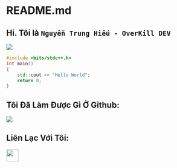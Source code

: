 # README.md
## Hi. Tôi là ```Nguyễn Trung Hiếu - OverKill DEV```

![](https://github.com/dopaemon/dopaemon/raw/output/dist/github-snake.svg)

<!-- ![svg](https://raw.githubusercontent.com/dopaemon/dopaemon/07b036fc965569846759539e9d4f81472576fbec/profile-3d-contrib/profile-night-view.svg) -->
```C++
#include <bits/stdc++.h>
int main()
{
    std::cout << "Hello World";
    return 0;
}
```
## Tôi Đã Làm Được Gì Ở Github:
[![](https://github-readme-stats.vercel.app/api?username=overkillzero&show_icons=true&include_all_commits=true&theme=tokyonight)](https://github.com/overkillzero)

## Liên Lạc Với Tôi:
[<img src="https://www.vectorlogo.zone/logos/telegram/telegram-tile.svg" width="32">](http://t.me/hieusadboy)
